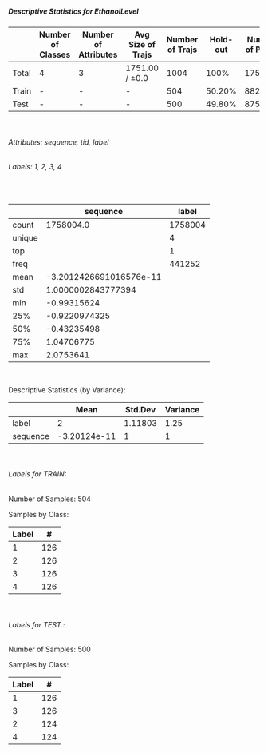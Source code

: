 ##### Descriptive Statistics for EthanolLevel


|       |   Number of Classes |   Number of Attributes |   Avg Size of Trajs |   Number of Trajs | Hold-out   |   Number of Points |   Longest Size |   Shortest Size |
|-------|---------------------|------------------------|---------------------|-------------------|------------|--------------------|----------------|-----------------|
| Total | 4                   | 3                      | 1751.00 / ±0.0      | 1004              | 100%       |            1758004 |           1751 |            1751 |
| Train | -                   | -                      | -                   | 504               | 50.20%     |             882504 |           1751 |            1751 |
| Test  | -                   | -                      | -                   | 500               | 49.80%     |             875500 |           1751 |            1751 |

&nbsp;

###### Attributes: sequence, tid, label


###### Labels: 1, 2, 3, 4

&nbsp;

|        | sequence                | label   |
|--------|-------------------------|---------|
| count  | 1758004.0               | 1758004 |
| unique |                         | 4       |
| top    |                         | 1       |
| freq   |                         | 441252  |
| mean   | -3.2012426691016576e-11 |         |
| std    | 1.0000002843777394      |         |
| min    | -0.99315624             |         |
| 25%    | -0.9220974325           |         |
| 50%    | -0.43235498             |         |
| 75%    | 1.04706775              |         |
| max    | 2.0753641               |         |

&nbsp;

Descriptive Statistics (by Variance): 


|          |         Mean |   Std.Dev |   Variance |
|----------|--------------|-----------|------------|
| label    |  2           |   1.11803 |       1.25 |
| sequence | -3.20124e-11 |   1       |       1    |

&nbsp;

###### Labels for TRAIN:


Number of Samples: 504
Samples by Class:
|   Label |   # |
|---------|-----|
|       1 | 126 |
|       2 | 126 |
|       3 | 126 |
|       4 | 126 |

&nbsp;

###### Labels for TEST.:


Number of Samples: 500
Samples by Class:
|   Label |   # |
|---------|-----|
|       1 | 126 |
|       3 | 126 |
|       2 | 124 |
|       4 | 124 |